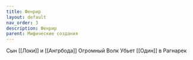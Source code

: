 ```yaml
---
title: Фенрир
layout: default
nav_order: 3
description: Фенрир
parent: Мифические создания
---
```


Сын [[Локи]] и [[Ангрбода]]
Огромный Волк
Убьет [[Один]] в Рагнарек
